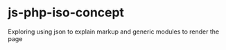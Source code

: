 # js-php-iso-concept

Exploring using json to explain markup and generic modules to render the page
